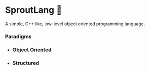 # SproutLang 🌱

A simple, C++ like, low-level object oriented programming language.

### Paradigms

- ### Object Oriented
- ### Structured
